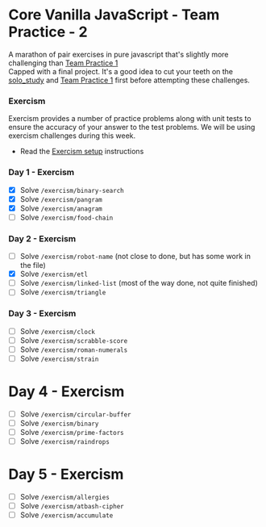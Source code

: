 # Core Vanilla JavaScript - Team Practice - 2

A marathon of pair exercises in pure javascript that's slightly more challenging than [Team Practice 1](team_practice.md)  
Capped with a final project.
It's a good idea to cut your teeth on the [solo_study](solo_study.md) and [Team Practice 1](team_practice.md) first before attempting these challenges.

### Exercism

Exercism provides a number of practice problems along with unit tests to ensure the accuracy of your answer to the test problems. We will be using exercism challenges during this week.

- Read the [Exercism setup](/exercism/setup.md) instructions

### Day 1 - Exercism

- [X] Solve `/exercism/binary-search`
- [X] Solve `/exercism/pangram`
- [X] Solve `/exercism/anagram`
- [ ] Solve `/exercism/food-chain`

### Day 2 - Exercism

- [ ] Solve `/exercism/robot-name` (not close to done, but has some work in the file)
- [X] Solve `/exercism/etl`
- [ ] Solve `/exercism/linked-list` (most of the way done, not quite finished)
- [ ] Solve `/exercism/triangle`

### Day 3 - Exercism

- [ ] Solve `/exercism/clock`
- [ ] Solve `/exercism/scrabble-score`
- [ ] Solve `/exercism/roman-numerals`
- [ ] Solve `/exercism/strain`

# Day 4 - Exercism

- [ ] Solve `/exercism/circular-buffer`
- [ ] Solve `/exercism/binary`
- [ ] Solve `/exercism/prime-factors`
- [ ] Solve `/exercism/raindrops`

# Day 5 - Exercism

- [ ] Solve `/exercism/allergies`
- [ ] Solve `/exercism/atbash-cipher`
- [ ] Solve `/exercism/accumulate`
